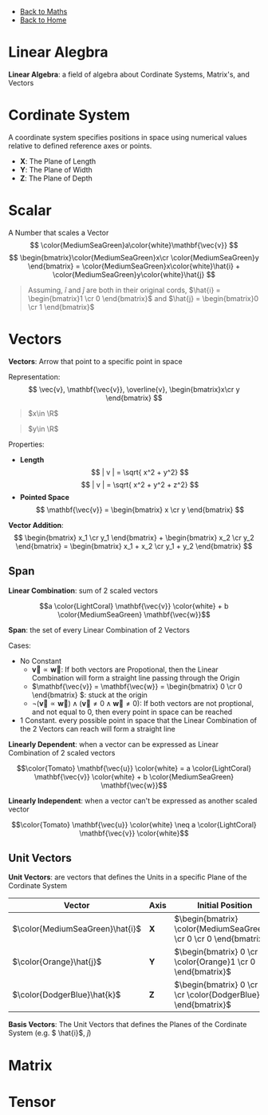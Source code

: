 
- [Back to Maths](./maths.md)
- [Back to Home](../../README.md)

# Linear Alegbra
**Linear Algebra**: a field of algebra about Cordinate Systems, Matrix's, and Vectors

# Cordinate System

A coordinate system specifies positions in space using numerical values relative to defined reference axes or points.

- **X**: The Plane of Length
- **Y**: The Plane of Width
- **Z**: The Plane of Depth

# Scalar

A Number that scales a Vector
$$
\color{MediumSeaGreen}a\color{white}\mathbf{\vec{v}}
$$
$$
\begin{bmatrix}\color{MediumSeaGreen}x\cr \color{MediumSeaGreen}y \end{bmatrix} = 
\color{MediumSeaGreen}x\color{white}\hat{i} + \color{MediumSeaGreen}y\color{white}\hat{j}
$$

> Assuming, $\hat{i}$ and $\hat{j}$ are both in their original cords, $\hat{i} = \begin{bmatrix}1 \cr 0 \end{bmatrix}$ and $\hat{j} = \begin{bmatrix}0 \cr 1 \end{bmatrix}$

# Vectors

**Vectors**: Arrow that point to a specific point in space

Representation:
$$
\vec{v}, \mathbf{\vec{v}}, \overline{v}, \begin{bmatrix}x\cr y \end{bmatrix}
$$

> $x\in \R$

> $y\in \R$

Properties:
- **Length**
$$
| v | = \sqrt{ x^2 + y^2}
$$
$$
| v | = \sqrt{ x^2 + y^2 + z^2}
$$
- **Pointed Space**
$$
\mathbf{\vec{v}} = \begin{bmatrix} x \cr y \end{bmatrix}
$$

**Vector Addition**:
$$
\begin{bmatrix} x_1 \cr y_1 \end{bmatrix} + \begin{bmatrix} x_2 \cr y_2 \end{bmatrix} 
= \begin{bmatrix} x_1 + x_2 \cr y_1 + y_2 \end{bmatrix}
$$

Span
---

**Linear Combination**: sum of 2 scaled vectors

$$a \color{LightCoral} \mathbf{\vec{v}} \color{white} + b \color{MediumSeaGreen} \mathbf{\vec{w}}$$

**Span**: the set of every Linear Combination of 2 Vectors

Cases:

- No Constant
    - $\mathbf{\vec{v}} \propto \mathbf{\vec{w}}$: If both vectors are Propotional, then the Linear Combination will form a straight line passing through the Origin
    - $\mathbf{\vec{v}} = \mathbf{\vec{w}} = \begin{bmatrix} 0 \cr 0 \end{bmatrix} $: stuck at the origin
    - $\lnot(\mathbf{\vec{v}} \propto \mathbf{\vec{w}}) \land (\mathbf{\vec{v}} \neq 0 \land \mathbf{\vec{w}} \neq 0)$: If both vectors are not proptional, and not equal to 0, then every point in space can be reached
- 1 Constant. every possible point in space that the Linear Combination of the 2 Vectors can reach will form a straight line

**Linearly Dependent**: when a vector can be expressed as Linear Combination of 2 scaled vectors

$$\color{Tomato} \mathbf{\vec{u}} \color{white} = a \color{LightCoral} \mathbf{\vec{v}} \color{white} + b \color{MediumSeaGreen} \mathbf{\vec{w}}$$

**Linearly Independent**: when a vector can't be expressed as another scaled vector

$$\color{Tomato} \mathbf{\vec{u}} \color{white} \neq a \color{LightCoral} \mathbf{\vec{v}} \color{white}$$

## Unit Vectors

**Unit Vectors**: are vectors that defines the Units in a specific Plane of the Cordinate System

| Vector                          | Axis  | Initial Position                                                    |
| ------------------------------- | ----- | ------------------------------------------------------------------- |
| $\color{MediumSeaGreen}\hat{i}$ | **X** | $\begin{bmatrix} \color{MediumSeaGreen}1 \cr 0 \cr 0 \end{bmatrix}$ |
| $\color{Orange}\hat{j}$         | **Y** | $\begin{bmatrix} 0 \cr \color{Orange}1 \cr 0 \end{bmatrix}$         |
| $\color{DodgerBlue}\hat{k}$     | **Z** | $\begin{bmatrix} 0 \cr 0 \cr \color{DodgerBlue}1 \end{bmatrix}$     |

**Basis Vectors**: The Unit Vectors that defines the Planes of the Cordinate System (e.g. $
\hat{i}$, $\hat{j}$)

# Matrix

# Tensor
